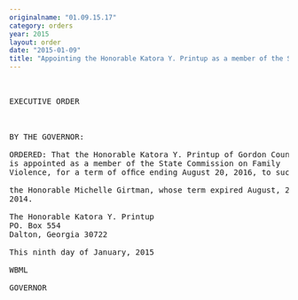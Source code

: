```yaml
---
originalname: "01.09.15.17"
category: orders
year: 2015
layout: order
date: "2015-01-09"
title: "Appointing the Honorable Katora Y. Printup as a member of the State Commission on Family Violence"
---
```

<pre>
 

EXECUTIVE ORDER

 

BY THE GOVERNOR:

ORDERED: That the Honorable Katora Y. Printup of Gordon County, Georgia,
is appointed as a member of the State Commission on Family
Violence, for a term of ofﬁce ending August 20, 2016, to succeed

the Honorable Michelle Girtman, whose term expired August, 20,
2014.

The Honorable Katora Y. Printup
PO. Box 554
Dalton, Georgia 30722

This ninth day of January, 2015

WBML

GOVERNOR

 

 

</pre>
